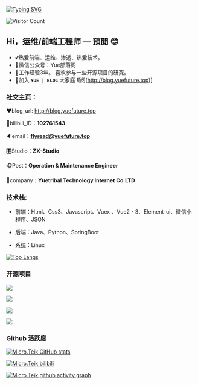 [![Typing SVG](https://readme-typing-svg.demolab.com?font=Fira+Code&pause=1000&color=2836F7&width=435&lines=%E6%AC%A2%E8%BF%8E%E6%9D%A5%E5%88%B0%E6%88%91%E7%9A%84+Github+;%E5%85%B3%E6%B3%A8%E6%88%91%E5%85%AC%E4%BC%97%E5%8F%B7%EF%BC%9AYue%E9%83%A8%E8%90%BD%E9%98%81)](https://git.io/typing-svg)

![Visitor Count](https://profile-counter.glitch.me/{ubrong}/count.svg)

## Hi，运维/前端工程师 — 預閱 😊

- 💕热爱前端、运维、渗透、热爱技术。
- 👻微信公众号：Yue部落阁
- 🫤工作经验3年。 喜欢参与一些开源项目的研究。
- 🐽加入 **`YUE | BLOG`** 大家庭 ![阅(http://blog.yuefuture.top)]

### **社交主页：**

❤️blog_url: http://blog.yuefuture.top

🤖bilibili_ID：**102761543**

🔉email：**flyread@yuefuture.top**

🎛️Studio：**ZX-Studio**

🎧Post：**Operation & Maintenance Engineer**

📯company：**Yuetribal Technology Internet Co.LTD**

### **技术栈:**

- 前端：Html、Css3、Javascript、Vuex 、Vue2 - 3、Element-ui、微信小程序、JSON

- 后端：Java、Python、SpringBoot

- 系统：Linux

[![Top Langs](https://github-readme-stats.vercel.app/api/top-langs/?username=FlyumMicro)](https://github.com/anuraghazra/github-readme-stats)

### 开源项目

[![](https://github-readme-stats.vercel.app/api/pin/?username=FlyumMicro&repo=Study_Vue2)](https://github.com/Minori-ty/mp4To4K-rust)

[![](https://github-readme-stats.vercel.app/api/pin/?username=FlyumMicro&repo=Study_Vue3)](https://github.com/Minori-ty/mp4To4K-rust)

[![](https://github-readme-stats.vercel.app/api/pin/?username=FlyumMicro&repo=Scientific-Research-website)](https://github.com/Minori-ty/mp4To4K-rust)

[![](https://github-readme-stats.vercel.app/api/pin/?username=FlyumMicro&repo=chatgpt_web)](https://github.com/Minori-ty/mp4To4K-rust)

### Github 活跃度


[![Micro.Teik GitHub stats](https://github-readme-stats.vercel.app/api?username=FlyumMicro&theme=dracula)](https://github.com/anuraghazra/github-readme-stats)

[![Micro.Teik bilibili](https://stats.justsong.cn/api/bilibili/?id=102761543&lang=zh-CN)](https://github.com/anuraghazra/github-readme-stats)

[![Micro.Teik github activity graph](https://github-readme-activity-graph.cyclic.app/graph?username=FlyumMicro&theme=merko)](https://github.com/ashutosh00710/github-readme-activity-graph)
